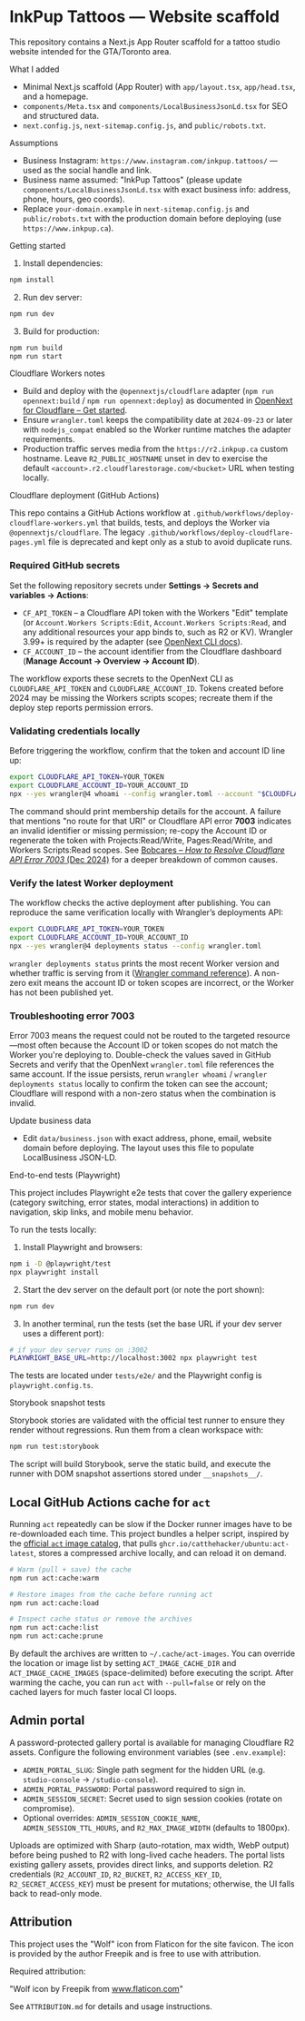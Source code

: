 # InkPup Tattoos — Website scaffold

This repository contains a Next.js App Router scaffold for a tattoo studio website intended for the GTA/Toronto area.

What I added
- Minimal Next.js scaffold (App Router) with `app/layout.tsx`, `app/head.tsx`, and a homepage.
- `components/Meta.tsx` and `components/LocalBusinessJsonLd.tsx` for SEO and structured data.
- `next.config.js`, `next-sitemap.config.js`, and `public/robots.txt`.

Assumptions
- Business Instagram: `https://www.instagram.com/inkpup.tattoos/` — used as the social handle and link.
- Business name assumed: "InkPup Tattoos" (please update `components/LocalBusinessJsonLd.tsx` with exact business info: address, phone, hours, geo coords).
- Replace `your-domain.example` in `next-sitemap.config.js` and `public/robots.txt` with the production domain before deploying (use `https://www.inkpup.ca`).

Getting started
1. Install dependencies:
```bash
npm install
```
2. Run dev server:
```bash
npm run dev
```
3. Build for production:
```bash
npm run build
npm run start
```

Cloudflare Workers notes
- Build and deploy with the `@opennextjs/cloudflare` adapter (`npm run opennext:build` / `npm run opennext:deploy`) as documented in [OpenNext for Cloudflare – Get started](https://opennext.js.org/cloudflare/get-started).
- Ensure `wrangler.toml` keeps the compatibility date at `2024-09-23` or later with `nodejs_compat` enabled so the Worker runtime matches the adapter requirements.
- Production traffic serves media from the `https://r2.inkpup.ca` custom hostname. Leave `R2_PUBLIC_HOSTNAME` unset in dev to exercise the default `<account>.r2.cloudflarestorage.com/<bucket>` URL when testing locally.

Cloudflare deployment (GitHub Actions)

This repo contains a GitHub Actions workflow at `.github/workflows/deploy-cloudflare-workers.yml` that builds, tests, and deploys the Worker via `@opennextjs/cloudflare`. The legacy `.github/workflows/deploy-cloudflare-pages.yml` file is deprecated and kept only as a stub to avoid duplicate runs.

### Required GitHub secrets

Set the following repository secrets under **Settings → Secrets and variables → Actions**:

- `CF_API_TOKEN` – a Cloudflare API token with the Workers "Edit" template (or `Account.Workers Scripts:Edit`, `Account.Workers Scripts:Read`, and any additional resources your app binds to, such as R2 or KV). Wrangler 3.99+ is required by the adapter (see [OpenNext CLI docs](https://opennext.js.org/cloudflare/cli)).
- `CF_ACCOUNT_ID` – the account identifier from the Cloudflare dashboard (**Manage Account → Overview → Account ID**).

The workflow exports these secrets to the OpenNext CLI as `CLOUDFLARE_API_TOKEN` and `CLOUDFLARE_ACCOUNT_ID`. Tokens created before 2024 may be missing the Workers scripts scopes; recreate them if the deploy step reports permission errors.

### Validating credentials locally

Before triggering the workflow, confirm that the token and account ID line up:

```bash
export CLOUDFLARE_API_TOKEN=YOUR_TOKEN
export CLOUDFLARE_ACCOUNT_ID=YOUR_ACCOUNT_ID
npx --yes wrangler@4 whoami --config wrangler.toml --account "$CLOUDFLARE_ACCOUNT_ID"
```

The command should print membership details for the account. A failure that mentions "no route for that URI" or Cloudflare API error **7003** indicates an invalid identifier or missing permission; re-copy the Account ID or regenerate the token with Projects:Read/Write, Pages:Read/Write, and Workers Scripts:Read scopes. See [Bobcares – *How to Resolve Cloudflare API Error 7003* (Dec 2024)](https://bobcares.com/blog/cloudflare-api-error-7003/) for a deeper breakdown of common causes.

### Verify the latest Worker deployment

The workflow checks the active deployment after publishing. You can reproduce the same verification locally with Wrangler’s deployments API:

```bash
export CLOUDFLARE_API_TOKEN=YOUR_TOKEN
export CLOUDFLARE_ACCOUNT_ID=YOUR_ACCOUNT_ID
npx --yes wrangler@4 deployments status --config wrangler.toml
```

`wrangler deployments status` prints the most recent Worker version and whether traffic is serving from it ([Wrangler command reference](https://developers.cloudflare.com/workers/wrangler/commands/#deployments)). A non-zero exit means the account ID or token scopes are incorrect, or the Worker has not been published yet.

### Troubleshooting error 7003

Error 7003 means the request could not be routed to the targeted resource—most often because the Account ID or token scopes do not match the Worker you're deploying to. Double-check the values saved in GitHub Secrets and verify that the OpenNext `wrangler.toml` file references the same account. If the issue persists, rerun `wrangler whoami` / `wrangler deployments status` locally to confirm the token can see the account; Cloudflare will respond with a non-zero status when the combination is invalid.

Update business data
- Edit `data/business.json` with exact address, phone, email, website domain before deploying. The layout uses this file to populate LocalBusiness JSON-LD.

End-to-end tests (Playwright)

This project includes Playwright e2e tests that cover the gallery experience (category switching, error states, modal interactions) in addition to navigation, skip links, and mobile menu behavior.

To run the tests locally:

1. Install Playwright and browsers:

```bash
npm i -D @playwright/test
npx playwright install
```

2. Start the dev server on the default port (or note the port shown):

```bash
npm run dev
```

3. In another terminal, run the tests (set the base URL if your dev server uses a different port):

```bash
# if your dev server runs on :3002
PLAYWRIGHT_BASE_URL=http://localhost:3002 npx playwright test
```

The tests are located under `tests/e2e/` and the Playwright config is `playwright.config.ts`.

Storybook snapshot tests

Storybook stories are validated with the official test runner to ensure they render without regressions. Run them from a clean workspace with:

```bash
npm run test:storybook
```

The script will build Storybook, serve the static build, and execute the runner with DOM snapshot assertions stored under `__snapshots__/`.

## Local GitHub Actions cache for `act`

Running `act` repeatedly can be slow if the Docker runner images have to be re-downloaded each time. This project bundles a helper script, inspired by the [official `act` image catalog](https://github.com/nektos/act/blob/master/IMAGES.md), that pulls `ghcr.io/catthehacker/ubuntu:act-latest`, stores a compressed archive locally, and can reload it on demand.

```bash
# Warm (pull + save) the cache
npm run act:cache:warm

# Restore images from the cache before running act
npm run act:cache:load

# Inspect cache status or remove the archives
npm run act:cache:list
npm run act:cache:prune
```

By default the archives are written to `~/.cache/act-images`. You can override the location or image list by setting `ACT_IMAGE_CACHE_DIR` and `ACT_IMAGE_CACHE_IMAGES` (space-delimited) before executing the script. After warming the cache, you can run `act` with `--pull=false` or rely on the cached layers for much faster local CI loops.

## Admin portal

A password-protected gallery portal is available for managing Cloudflare R2 assets. Configure the following environment variables (see `.env.example`):

- `ADMIN_PORTAL_SLUG`: Single path segment for the hidden URL (e.g. `studio-console` -> `/studio-console`).
- `ADMIN_PORTAL_PASSWORD`: Portal password required to sign in.
- `ADMIN_SESSION_SECRET`: Secret used to sign session cookies (rotate on compromise).
- Optional overrides: `ADMIN_SESSION_COOKIE_NAME`, `ADMIN_SESSION_TTL_HOURS`, and `R2_MAX_IMAGE_WIDTH` (defaults to 1800px).

Uploads are optimized with Sharp (auto-rotation, max width, WebP output) before being pushed to R2 with long-lived cache headers. The portal lists existing gallery assets, provides direct links, and supports deletion. R2 credentials (`R2_ACCOUNT_ID`, `R2_BUCKET`, `R2_ACCESS_KEY_ID`, `R2_SECRET_ACCESS_KEY`) must be present for mutations; otherwise, the UI falls back to read-only mode.

## Attribution

This project uses the "Wolf" icon from Flaticon for the site favicon. The icon is provided by the author Freepik and is free to use with attribution.

Required attribution:

"Wolf icon by Freepik from www.flaticon.com"

See `ATTRIBUTION.md` for details and usage instructions.
